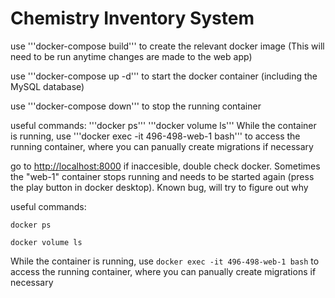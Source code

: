 # Chemistry Inventory System

use '''docker-compose build''' to create the relevant docker image (This will need to be run anytime changes are made to the web app)

use '''docker-compose up -d''' to start the docker container (including the MySQL database)

use '''docker-compose down''' to stop the running container

useful commands:
'''docker ps'''
'''docker volume ls'''
While the container is running, use '''docker exec -it 496-498-web-1 bash''' to access the running container, where you can panually create migrations if necessary

go to <http://localhost:8000>
if inaccesible, double check docker. Sometimes the "web-1" container stops running and needs to be started again (press the play button in docker desktop). Known bug, will try to figure out why

useful commands:

```docker ps```

```docker volume ls```

While the container is running, use ```docker exec -it 496-498-web-1 bash``` to access the running container, where you can panually create migrations if necessary

